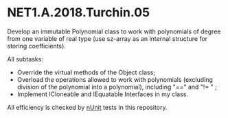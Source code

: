 # NET1.A.2018.Turchin.05  

Develop an immutable Polynomial class to work with polynomials of degree from one variable of real type (use sz-array as an internal structure for storing coefficients).  

All subtasks:  
* Override the virtual methods of the Object class;
* Overload the operations allowed to work with polynomials (excluding division of the polynomial into a polynomial), including "==" and "!= " ;
* Implement ICloneable and IEquatable<T> Interfaces in my class.  

All efficiency is checked by [nUnit][1] tests in this repository.

[1]: https://github.com/TurchinAlexander/DotNetCou
